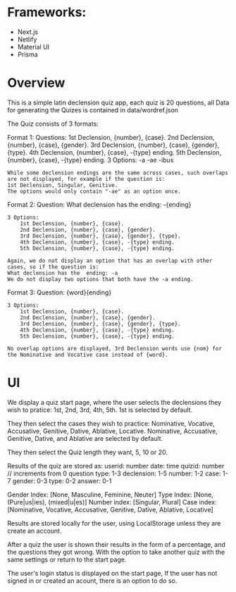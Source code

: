 # Frameworks:

- Next.js
- Netlify
- Material UI
- Prisma

# Overview

This is a simple latin declension quiz app, each quiz is 20 questions, all Data for generating the Quizes is contained in data/wordref.json

The Quiz consists of 3 formats:

Format 1:
    Questions:
        1st Declension, {number}, {case}.
        2nd Declension, {number}, {case}, {gender}.
        3rd Declension, {number}, {case}, {gender}, {type}.
        4th Declension, {number}, {case}, -{type} ending.
        5th Declension, {number}, {case}, -{type} ending.
    3 Options:
        -a  -ae -ibus
    
    While some declension endings are the same across cases, such overlaps are not displayed, for example if the question is:
    1st Declension, Singular, Genitive.
    The options would only contain "-ae" as an option once.

Format 2:
    Question:
        What declension has the ending: -{ending}

    3 Options:
        1st Declension, {number}, {case}.
        2nd Declension, {number}, {case}, {gender}.
        3rd Declension, {number}, {case}, {gender}, {type}.
        4th Declension, {number}, {case}, -{type} ending.
        5th Declension, {number}, {case}, -{type} ending.

    Again, we do not display an option that has an overlap with other cases, so if the question is:
    What declension has the  ending: -a
    We do not display two options that both have the -a ending.

Format 3:
    Question:
        {word}{ending}

    3 Options:
        1st Declension, {number}, {case}.
        2nd Declension, {number}, {case}, {gender}.
        3rd Declension, {number}, {case}, {gender}, {type}.
        4th Declension, {number}, {case}, -{type} ending.
        5th Declension, {number}, {case}, -{type} ending.

    No overlap options are displayed, 3rd Declension words use {nom} for the Nominative and Vocative case instead of {word}.

# UI

We display a quiz start page, where the user selects the declensions they wish to pratice: 1st, 2nd, 3rd, 4th, 5th. 1st is selected by default.  

They then select the cases they wish to practice: Nominative, Vocative, Accusative, Genitive, Dative, Ablative, Locative.  Nominative, Accusative, Genitive, Dative, and Ablative are selected by default.

They then select the Quiz length they want, 5, 10 or 20.

Results of the quiz are stored as: 
userid: number
date: time
quizid: number // increments from 0
question type: 1-3
declension: 1-5
number: 1-2
case: 1-7
gender: 0-3
type: 0-2
answer: 0-1

Gender Index: [None, Masculine, Feminine, Neuter]
Type Index: [None, (Pure|us|ies), (mixed|u|es)]
Number index: [Singular, Plural]
Case index: [Nominative, Vocative, Accusative, Genitive, Dative, Ablative, Locative]

Results are stored locally for the user, using LocalStorage unless they are create an account.

After a quiz the user is shown their results in the form of a percentage, and the questions they got wrong.  With the option to take another quiz with the same settings or return to the start page.

The user's login status is displayed on the start page, If the user has not signed in or created an acount, there is an option to do so.


